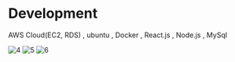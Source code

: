 # Development
AWS Cloud(EC2, RDS) , ubuntu , Docker , React.js , Node.js , MySql

![4](https://user-images.githubusercontent.com/18100537/70880657-283d6f80-200d-11ea-8b6f-5ea14725d80b.png)
![5](https://user-images.githubusercontent.com/18100537/70880658-283d6f80-200d-11ea-91f6-ee353dc21803.png)
![6](https://user-images.githubusercontent.com/18100537/70880659-283d6f80-200d-11ea-8f37-f88859786003.png)
